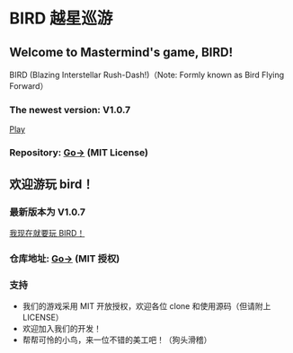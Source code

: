 # BIRD 越星巡游
## Welcome to Mastermind's game, BIRD!
BIRD (Blazing Interstellar Rush-Dash!)（Note: Formly known as Bird Flying Forward）
### The newest version: V1.0.7
<a href="https://aenf23.github.io/birdGamehome/1.0.7/">Play</a>

### Repository: <a href="https://www.github.com/aenf23/bird/">Go-></a> (MIT License)

## 欢迎游玩 bird！
### 最新版本为 V1.0.7
<a href="https://aenf23.github.io/birdGamehome/1.0.7/">我现在就要玩 BIRD！</a>

### 仓库地址: <a href="https://www.github.com/aenf23/bird/">Go-></a> (MIT 授权)

### 支持
* 我们的游戏采用 MIT 开放授权，欢迎各位 clone 和使用源码（但请附上 LICENSE）
* 欢迎加入我们的开发！
* 帮帮可怜的小鸟，来一位不错的美工吧！（狗头滑稽）
